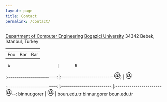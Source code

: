 ```yaml
---
layout: page
title: Contact
permalink: /contact/
---
```


[Department of Computer Engineering](http://cmpe.boun.edu.tr/) [Bogazici University](http://www.boun.edu.tr/) 34342 Bebek, Istanbul, Turkey

| <!-- -->    | <!-- -->    | <!-- -->    |
|-------------|-------------|-------------|
| Foo         | Bar         | Bar         |


     A                     |       B  
:-------------------------:|:-------------------------:
<img src="/images/at.gif" width="20" height="20">)  |  <img src="/images/at.gif" width="20" height="20">
        
:-------------------------:|:-------------------------:|:-------------------------:
binnur.gorer  |  <img src="/images/at.gif" width="20" height="20">  |  boun.edu.tr
binnur.gorer <img align="left" src="/images/at.gif" width="20" height="20"> boun.edu.tr
